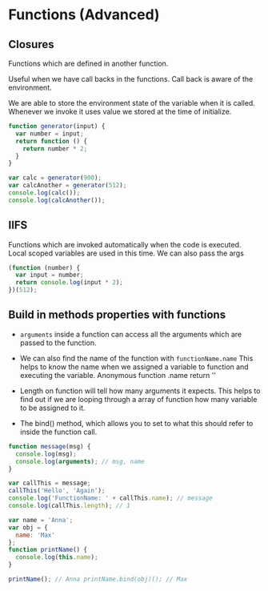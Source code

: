 # Functions (Advanced)

## Closures

Functions which are defined in another function.

Useful when we have call backs in the functions. Call back is aware of the environment.

We are able to store the environment state of the variable when it is called. Whenever we invoke it uses value we stored at the time of initialize.

```javascript
function generator(input) {
  var number = input;
  return function () {
    return number * 2;
  }
}

var calc = generator(900);
var calcAnother = generator(512);
console.log(calc());
console.log(calcAnother());
```

## IIFS

Functions which are invoked automatically when the code is executed.
Local scoped variables are used in this time.
We can also pass the args

```javascript
(function (number) {
  var input = number;
  return console.log(input * 2);
})(512);
```

## Build in methods properties with functions

* ```arguments``` inside a function can access all the arguments which are passed to the function.

* We can also find the name of the function with ```functionName.name```
This helps to know the name when we assigned a variable to function and executing the variable. Anonymous function .name return ''

* Length on function will tell how many arguments it expects. This helps to find out if we are looping through a array of function how many variable to be assigned to it.

* The bind() method, which allows you to set to what this should refer to inside the function call.

```javascript
function message(msg) {
  console.log(msg);
  console.log(arguments); // msg, name
}

var callThis = message;
callThis('Hello', 'Again');
console.log('FunctionName: ' + callThis.name); // message
console.log(callThis.length); // 1

var name = 'Anna';
var obj = {
  name: 'Max'
};
function printName() {
  console.log(this.name);
}

printName(); // Anna printName.bind(obj)(); // Max
```
